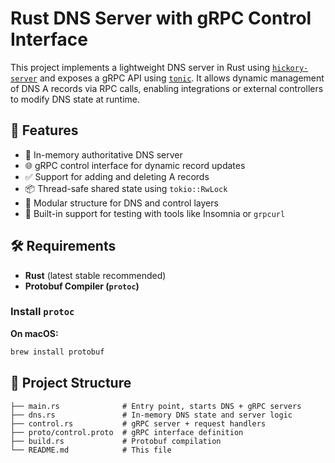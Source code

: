 # Rust DNS Server with gRPC Control Interface

This project implements a lightweight DNS server in Rust using [`hickory-server`](https://docs.rs/hickory-server) and exposes a gRPC API using [`tonic`](https://docs.rs/tonic). It allows dynamic management of DNS A records via RPC calls, enabling integrations or external controllers to modify DNS state at runtime.

## 🚀 Features

- 🧠 In-memory authoritative DNS server
- 🌐 gRPC control interface for dynamic record updates
- ✅ Support for adding and deleting A records
- 📦 Thread-safe shared state using `tokio::RwLock`
- 🔧 Modular structure for DNS and control layers
- 🧪 Built-in support for testing with tools like Insomnia or `grpcurl`

## 🛠 Requirements

- **Rust** (latest stable recommended)
- **Protobuf Compiler (`protoc`)**

### Install `protoc`

**On macOS:**
```sh
brew install protobuf
```

## 📁 Project Structure

```.
├── main.rs              # Entry point, starts DNS + gRPC servers
├── dns.rs               # In-memory DNS state and server logic
├── control.rs           # gRPC server + request handlers
├── proto/control.proto  # gRPC interface definition
├── build.rs             # Protobuf compilation
└── README.md            # This file
```